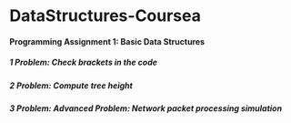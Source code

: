 # DataStructures-Coursea

#### Programming Assignment 1: Basic Data Structures
##### 1 Problem: Check brackets in the code

##### 2 Problem: Compute tree height

##### 3 Problem: Advanced Problem: Network packet processing simulation

